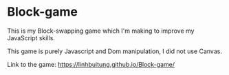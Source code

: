 # Block-game

This is my Block-swapping game which I'm making to improve my JavaScript skills.

This game is purely Javascript and Dom manipulation, I did not use Canvas.

Link to the game: https://linhbuitung.github.io/Block-game/
